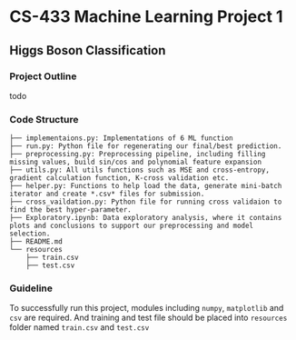 # CS-433 Machine Learning Project 1 
## Higgs Boson Classification

### Project Outline

todo

### Code Structure
```
├── implementaions.py: Implementations of 6 ML function
├── run.py: Python file for regenerating our final/best prediction.
├── preprocessing.py: Preprocessing pipeline, including filling missing values, build sin/cos and polynomial feature expansion
├── utils.py: All utils functions such as MSE and cross-entropy, gradient calculation function, K-cross validation etc.
├── helper.py: Functions to help load the data, generate mini-batch iterator and create *.csv* files for submission.
├── cross_vaildation.py: Python file for running cross validaion to find the best hyper-parameter.
├── Exploratory.ipynb: Data exploratory analysis, where it contains plots and conclusions to support our preprocessing and model selection.
├── README.md
└── resources
    ├── train.csv
    ├── test.csv
```
### Guideline

To successfully run this project, modules including `numpy`, `matplotlib` and `csv` are required. And training and test 
file should be placed into `resources` folder named `train.csv` and `test.csv`